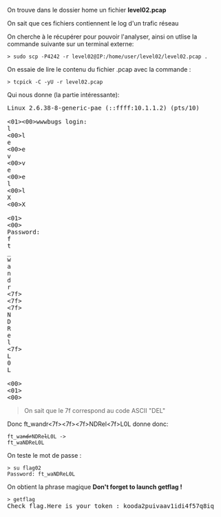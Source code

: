 On trouve dans le dossier home un fichier **level02.pcap**

On sait que ces fichiers contiennent le log d'un trafic réseau

On cherche à le récupérer pour pouvoir l'analyser, ainsi on utlise la commande suivante sur un terminal externe:

<pre><code>> sudo scp -P4242 -r level02@IP:/home/user/level02/level02.pcap .</code></pre>

On essaie de lire le contenu du fichier .pcap avec la commande :

<pre><code>> tcpick -C -yU -r level02.pcap</code></pre>

Qui nous donne (la partie intéressante):
<pre>
Linux 2.6.38-8-generic-pae (::ffff:10.1.1.2) (pts/10)

<01><00>wwwbugs login:
l
<00>l
e
<00>e
v
<00>v
e
<00>e
l
<00>l
X
<00>X

<01>
<00>
Password:
f
t
_
w
a
n
d
r
<7f>
<7f>
<7f>
N
D
R
e
l
<7f>
L
0
L

<00>
<01>
<00>
</pre>

> On sait que le 7f correspond au code ASCII "DEL"

Donc ft_wandr<7f><7f><7f>NDRel<7f>L0L donne donc:

<code>ft_wa~~ndr~~NDRe~~l~~L0L -> ft_waNDReL0L</code>


On teste le mot de passe :
<pre>
<code>> su flag02</code>
<code>Password: ft_waNDReL0L</code>
</pre>

On obtient la phrase magique **Don't forget to launch getflag !**

<pre>
<code>> getflag</code>
Check flag.Here is your token : kooda2puivaav1idi4f57q8iq
</pre>

